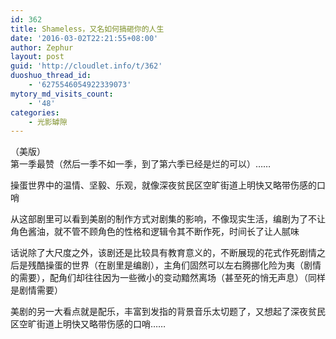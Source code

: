 ```yaml
---
id: 362
title: Shameless，又名如何搞砸你的人生
date: '2016-03-02T22:21:55+08:00'
author: Zephur
layout: post
guid: 'http://cloudlet.info/t/362'
duoshuo_thread_id:
    - '6275546054922339073'
mytory_md_visits_count:
    - '48'
categories:
    - 光影罅隙
---
```


（美版）  
第一季最赞（然后一季不如一季，到了第六季已经是烂的可以）……

操蛋世界中的温情、坚毅、乐观，就像深夜贫民区空旷街道上明快又略带伤感的口哨

从这部剧里可以看到美剧的制作方式对剧集的影响，不像现实生活，编剧为了不让角色酱油，就不管不顾角色的性格和逻辑令其不断作死，时间长了让人腻味

<!-- more -->

话说除了大尺度之外，该剧还是比较具有教育意义的，不断展现的花式作死剧情之后是残酷操蛋的世界（在剧里是编剧），主角们固然可以左右腾挪化险为夷（剧情的需要），配角们却往往因为一些微小的变动黯然离场（甚至死的悄无声息）（同样是剧情需要）

美剧的另一大看点就是配乐，丰富到发指的背景音乐太切题了，又想起了深夜贫民区空旷街道上明快又略带伤感的口哨……